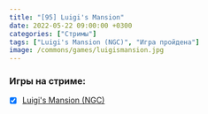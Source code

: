 ```yaml
---
title: "[95] Luigi's Mansion"
date: 2022-05-22 09:00:00 +0300
categories: ["Стримы"]
tags: ["Luigi's Mansion (NGC)", "Игра пройдена"]
image: /commons/games/luigismansion.jpg
---
```


### Игры на стриме:
+ [x] [Luigi's Mansion (NGC)](/tags/luigi-s-mansion-ngc)
